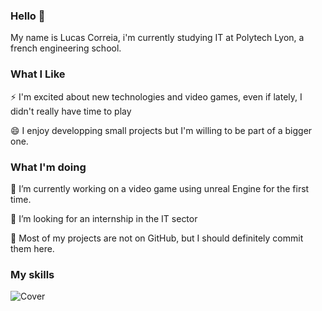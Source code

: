 ### Hello 👋

My name is Lucas Correia, i'm currently studying IT at Polytech Lyon, a french engineering school. 

### What I Like

⚡ I'm excited about new technologies and video games, even if lately, I didn't really have time to play

😄 I enjoy developping small projects but I'm willing to be part of a bigger one.

### What I'm doing

🔭 I’m currently working on a video game using unreal Engine for the first time.

🤔 I’m looking for an internship in the IT sector

🌱 Most of my projects are not on GitHub, but I should definitely commit them here.

### My skills
![Cover](https://github.com/MeneldiI/MeneldiI/blob/main/Skills.png)
<!--
**MeneldiI/MeneldiI** is a ✨ _special_ ✨ repository because its `README.md` (this file) appears on your GitHub profile.

Here are some ideas to get you started:

- 🔭 I’m currently working on ...
- 🌱 I’m currently learning ...
- 👯 I’m looking to collaborate on ...
- 🤔 I’m looking for help with ...
- 💬 Ask me about ...
- 📫 How to reach me: ...
- 😄 Pronouns: ...
- ⚡ Fun fact: ...
-->
